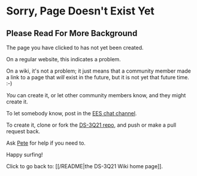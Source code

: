<!-- This page is a special page for the website version. It is not a regular wiki page. -->
<!-- If you can see this notice, it is okay to ignore this page. Or, if you want to change the 404 message on the website version, go ahead and edit this page. -->
# Sorry, Page Doesn't Exist Yet

## Please Read For More Background

The page you have clicked to has not yet been created.

On a regular website, this indicates a problem.

On a wiki, it's not a problem; it just means that a community member made a link to a page that _will_ exist in the future, but it is not yet that future time. :-)

_You_ can create it, or let other community members know, and they might create it.

To let somebody know, post in the [EES chat channel](https://chat.collectivesensecommons.org/agora/channels/emergent-event-sensemaking).

To create it, clone or fork the [DS-3Q21 repo](https://github.com/Emergent-Event-Sensemaking/DS-3Q21), and push or make a pull request back.

Ask [Pete](mailto:kaminski@istori.com) for help if you need to.

Happy surfing!

Click to go back to: [[/README|the DS-3Q21 Wiki home page]].